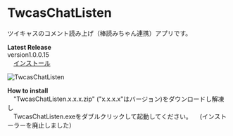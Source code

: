 ﻿TwcasChatListen
===============
ツイキャスのコメント読み上げ（棒読みちゃん連携）アプリです。  

**Latest Release**  
version1.0.0.15  
　[インストール](https://github.com/ryujimiya/TwcasChatListen/blob/master/publish/)  
  
![TwcasChatListen](https://stat.ameba.jp/user_images/20180501/13/ryujimiya/dd/70/j/o0470031914181576264.jpg?caw=800)  

**How to install**  
　"TwcasChatListen.x.x.x.zip" ("x.x.x.x"はバージョン)をダウンロードし解凍し  
　TwcasChatListen.exeをダブルクリックして起動してください。 
　(インストーラーを廃止しました） 
